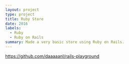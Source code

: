 ```yaml
---
layout: project
type: project
title: Ruby Store
date: 2016
labels:
  - Ruby
  - Ruby on Rails
summary: Made a very basic store using Ruby on Rails. 
---
```


https://github.com/daaaaanl/rails-playground
